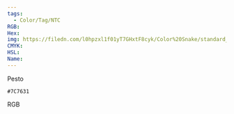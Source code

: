 ```yaml
---
tags:
  - Color/Tag/NTC
RGB:
Hex:
img: https://filedn.com/l0hpzxl1f01yT7GHxtF8cyk/Color%20Snake/standard_csv_to_svg//7C7631.svg
CMYK:
HSL:
Name:
---
```

Pesto
```palette
#7C7631
```
RGB
